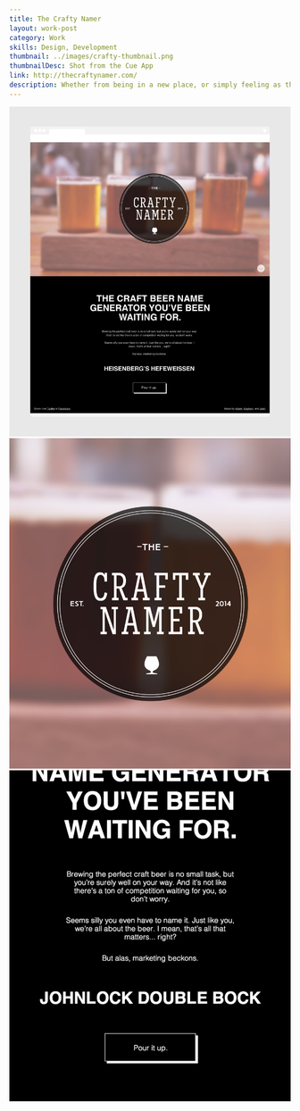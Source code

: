 ```yaml
---
title: The Crafty Namer
layout: work-post
category: Work
skills: Design, Development
thumbnail: ../images/crafty-thumbnail.png
thumbnailDesc: Shot from the Cue App
link: http://thecraftynamer.com/
description: Whether from being in a new place, or simply feeling as though you’re not being social enough, there are times when all of us feel like we need to meet new people. That’s why I cofounded Cue, a new kind of social app that introduces you to people within 150 feet of your location that share your interests.
---
```

<div><img class="project-image" alt="My Pic" src="/images/crafty-full.png"></div>

<div class="project-image-small-container">
	<img src="/images/crafty-logo.png" class="project-image-half-left"></img>
	<img src="/images/crafty-generate.gif" class="project-image-half-right"></img>
</div>
